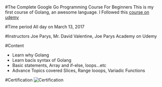 #The Complete Google Go  Programming Course For Beginners
This is my first course of Golang, an awesome language.
I Followed this [course on udemy](https://www.udemy.com/googlego/learn/v4/) 

#Time period
All day on March 13, 2017

#Instructors
Joe Parys, Mr. David Valentine, Joe Parys Academy on Udemy

#Content
- Learn why Golang
- Learn bacis syntax of Golang
- Basic statements, Array and if-else, loops...etc
- Advance Topics covered Slices, Range looops, Variadic Functions

#Certification
![Certification](https://udemy-certificate.s3.amazonaws.com/image/UC-9PR3DTNI.jpg)